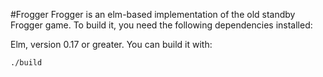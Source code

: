 
#Frogger
Frogger is an elm-based implementation of the old standby Frogger game. To build it, you need the following dependencies installed:

Elm, version 0.17 or greater.
You can build it with:

```
./build
```
